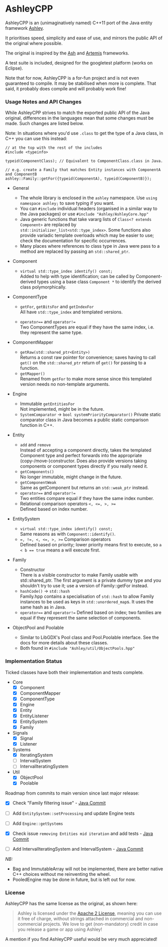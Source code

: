 AshleyCPP
=========

AshleyCPP is an (unimaginatively named) C++11 port of the Java entity framework [Ashley](https://github.com/libgdx/ashley/).

It prioritises speed, simplicity and ease of use, and mirrors the public API of the original where possible.

The original is inspired by the [Ash](http://www.ashframework.org/) and
[Artemis](http://gamadu.com/artemis/) frameworks.

A test suite is included, designed for the googletest platform (works on Eclipse).

Note that for now, AshleyCPP is a for-fun project and is not even guaranteed to compile. It may be stabilised when more is complete.
That said, it probably does compile and will probably work fine!


### Usage Notes and API Changes
While AshleyCPP strives to match the exported public API of the Java original, differences in the languages mean that some changes must be made. Such changes are listed below.

Note: In situations where you'd use `.class` to get the type of a Java class, in C++ you can use this instead:

    // at the top with the rest of the includes
    #include <typeinfo>
    
    typeid(ComponentClass); // Equivalent to ComponentClass.class in Java.  
    
    // e.g. create a Family that matches Entity instances with ComponentA and ComponentB
    ashley::Family::getFor({typeid(ComponentA), typeid(ComponentB)});
     
- General
  - The whole library is enclosed in the `ashley` namespace. Use `using namespace ashley;` to save typing if you want.
  - You can `#include` individual headers (organised in a similar way to the Java packages) or use `#include "Ashley/AshleyCore.hpp"`
  - Java generic functions that take vararg lists of `Class<? extends Component>` are replaced by
    `std::initializer_list<std::type_index>`. Some functions also provide variadic template overloads which may be
    easier to use; check the documentation for specific occurrences.
  - Many places where references to class type in Java were pass to a method are replaced by passing an `std::shared_ptr`.
  
- Component
  - `virtual std::type_index identify() const;`  
    Added to help with type identification; can be called by Component-derived types using a base class `Component *`
    to identify the derived class polymorphically.
    
- ComponentType
  - `getFor`, `getBitsFor` and `getIndexFor`  
  All have `std::type_index` and templated versions.
  
  - `operator==` and `operator!=`  
  Two ComponentTypes are equal if they have the same index, i.e. they represent the same type.
  
- ComponentMapper
  - `getRaw(std::shared_ptr<Entity>)`   
  Returns a const raw pointer for convenience; saves having to call `get()` on the `std::shared_ptr` return of `get()` for passing to a function.
  - `getMapper()`   
  Renamed from `getFor` to make more sense since this templated version needs no non-template arguments.
  
- Engine
  - Immutable `getEntitiesFor`  
  Not implemented, might be in the future.
  - `SystemComparator` -> `bool systemPriorityComparator()`
  Private static comparator class in Java becomes a public static comparison function in C++.
  
- Entity
  - `add` and `remove`  
  Instead of accepting a component directly, takes the templated Component type and perfect forwards into the appropriate (copy-/move-)constructor.
  Does also provide versions taking components or component types directly if you really need it.
  - `getComponents()`  
  No longer immutable, might change in the future.
  - `getComponentWeak`  
  Same as getComponent but returns an `std::weak_ptr` instead.
  - `operator==` and `operator!=`  
  Two entities compare equal if they have the same index number.
  - Relational comparison operators `<, <=, >, >=`  
  Defined based on index number.
  
- EntitySystem
  - `virtual std::type_index identify() const;`  
    Same reasons as with `Component::identify()`.
  - `=, !=, <, <=, >, >=` Comparison operators  
  Defined based on priority; lower priority means first to execute, so `a < b == true` means a will execute first.
  
- Family
  - Constructor  
    There is a visible constructor to make Family usable with std::shared_ptr. The first argument is a private dummy type
    and you shouldn't try to use it; use a version of Family::getFor instead.
  - `hashCode()` -> `std::hash`  
  Family.hpp contains a specialisation of `std::hash` to allow Family instances to be used as keys in `std::unordered_map`s. It uses the same hash as in Java.
  - `operator==` and `operator!=`
  Defined based on index; two families are equal if they represent the same selection of components.
  
- ObjectPool<T> and Poolable
  - Similar to LibGDX's Pool class and Pool.Poolable interface. See the docs for more details about these classes.
  - Both found in `#include "Ashley/util/ObjectPools.hpp"`

### Implementation Status
Ticked classes have both their implementation and tests complete.
- Core
  - [x] Component
  - [x] ComponentMapper
  - [x] ComponentType
  - [x] Engine
  - [x] Entity
  - [x] EntityListener
  - [x] EntitySystem
  - [x] Family
- Signals
  - [x] Signal
  - [x] Listener
- Systems
  - [x] IteratingSystem
  - [ ] IntervalSystem
  - [ ] IntervalIteratingSystem
- Util
  - [x] ObjectPool
  - [x] Poolable
  
Roadmap from commits to main version since last major release:
- [x] Check "Family filtering issue" - [Java Commit](https://github.com/libgdx/ashley/commit/325223d82935138fc5a28505660c2b23a05cfc6b)
- [ ] Add `EntitySystem::setProcessing` and update Engine tests
- [ ] Add `Engine::getSystems`
- [x] Check issue `removing Entities mid iteration` and add tests - [Java Commit](https://github.com/libgdx/ashley/commit/a2a63f4e42e09e3221331b2333e675b3a4ab6fe3)
- [ ] Add IntervalIteratingSystem and IntervalSystem - [Java Commit](https://github.com/libgdx/ashley/commit/47bf907b15ad8ed4297a10eb6b6b311e1542dcb8)

  
*NB:*
- Bag and ImmutableArray will not be implemented, there are better native C++ choices without me reinventing the wheel.
- PooledEngine may be done in future, but is left out for now.

### License

AshleyCPP has the same license as the original, as shown here:

> Ashley is licensed under the [Apache 2 License](https://github.com/libgdx/ashley/blob/master/LICENSE), meaning you
> can use it free of charge, without strings attached in commercial and non-commercial projects. We love to
> get (non-mandatory) credit in case you release a game or app using Ashley!

A mention if you find AshleyCPP useful would be very much appreciated!